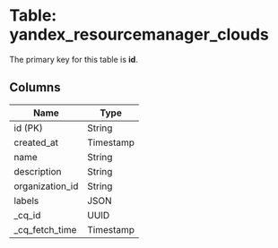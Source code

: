 # Table: yandex_resourcemanager_clouds


The primary key for this table is **id**.


## Columns
| Name          | Type          |
| ------------- | ------------- |
|id (PK)|String|
|created_at|Timestamp|
|name|String|
|description|String|
|organization_id|String|
|labels|JSON|
|_cq_id|UUID|
|_cq_fetch_time|Timestamp|